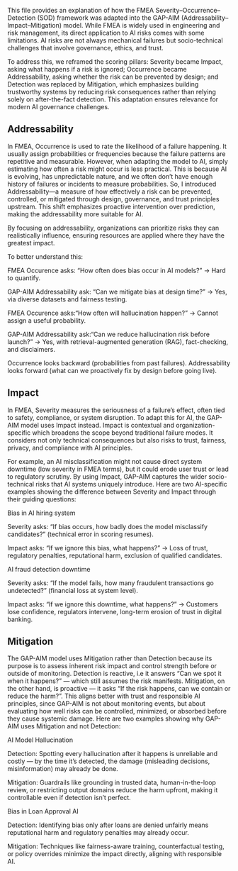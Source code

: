 This file provides an explanation of how the FMEA Severity–Occurrence–Detection (SOD) framework was adapted into the GAP-AIM (Addressability–Impact–Mitigation) model.
While FMEA is widely used in engineering and risk management, its direct application to AI risks comes with some limitations. AI risks are not always mechanical failures but socio-technical challenges that involve governance, ethics, and trust.

To address this, we reframed the scoring pillars:
Severity became Impact, asking what happens if a risk is ignored;
Occurrence became Addressability, asking whether the risk can be prevented by design; 
and 
Detection was replaced by Mitigation, which emphasizes building trustworthy systems by reducing risk consequences rather than relying solely on after-the-fact detection.
This adaptation ensures relevance for modern AI governance challenges.

## **Addressability**
In FMEA, Occurrence is used to rate the likelihood of a failure happening. It usually assign probabilities or frequencies because the failure patterns are repetitive and measurable. However, when adapting the model to AI, simply estimating how often a risk might occur is less practical. This is because AI is evolving, has unpredictable nature, and we often don’t have enough history of failures or incidents to measure probabilities. So, I introduced Addressability—a measure of how effectively a risk can be prevented, controlled, or mitigated through design, governance, and trust principles upstream. This shift emphasizes proactive intervention over prediction, making the addressability more suitable for AI.

By focusing on addressability, organizations can prioritize risks they can realistically influence, ensuring resources are applied where they have the greatest impact.

To better understand this:

FMEA Occurence asks: “How often does bias occur in AI models?” → Hard to quantify.

GAP-AIM Addressability ask: “Can we mitigate bias at design time?” → Yes, via diverse datasets and fairness testing.

FMEA Occurence asks:“How often will hallucination happen?” → Cannot assign a useful probability.

GAP-AIM Addressability ask:“Can we reduce hallucination risk before launch?” → Yes, with retrieval-augmented generation (RAG), fact-checking, and disclaimers.

Occurrence looks backward (probabilities from past failures).
Addressability looks forward (what can we proactively fix by design before going live).


## **Impact**
In FMEA, Severity measures the seriousness of a failure’s effect, often tied to safety, compliance, or system disruption. To adapt this for AI, the GAP-AIM model uses Impact instead. Impact is contextual and organization-specific which broadens the scope beyond traditional failure modes. It considers not only technical consequences but also risks to trust, fairness, privacy, and compliance with AI principles.

For example, an AI misclassification might not cause direct system downtime (low severity in FMEA terms), but it could erode user trust or lead to regulatory scrutiny.
By using Impact, GAP-AIM captures the wider socio-technical risks that AI systems uniquely introduce.
Here are two AI-specific examples showing the difference between Severity and Impact through their guiding questions:

Bias in AI hiring system

Severity asks: “If bias occurs, how badly does the model misclassify candidates?” (technical error in scoring resumes).

Impact asks: “If we ignore this bias, what happens?” → Loss of trust, regulatory penalties, reputational harm, exclusion of qualified candidates.

AI fraud detection downtime

Severity asks: “If the model fails, how many fraudulent transactions go undetected?” (financial loss at system level).

Impact asks: “If we ignore this downtime, what happens?” → Customers lose confidence, regulators intervene, long-term erosion of trust in digital banking.


## **Mitigation**

The GAP-AIM model uses Mitigation rather than Detection because its purpose is to assess inherent risk impact and control strength before or outside of monitoring. Detection is reactive, i.e it answers “Can we spot it when it happens?” — which still assumes the risk manifests. Mitigation, on the other hand, is proactive — it asks “If the risk happens, can we contain or reduce the harm?”.
This aligns better with trust and responsible AI principles, since GAP-AIM is not about monitoring events, but about evaluating how well risks can be controlled, minimized, or absorbed before they cause systemic damage.
Here are two examples showing why GAP-AIM uses Mitigation and not Detection:

AI Model Hallucination

Detection: Spotting every hallucination after it happens is unreliable and costly — by the time it’s detected, the damage (misleading decisions, misinformation) may already be done.

Mitigation: Guardrails like grounding in trusted data, human-in-the-loop review, or restricting output domains reduce the harm upfront, making it controllable even if detection isn’t perfect.

Bias in Loan Approval AI

Detection: Identifying bias only after loans are denied unfairly means reputational harm and regulatory penalties may already occur.

Mitigation: Techniques like fairness-aware training, counterfactual testing, or policy overrides minimize the impact directly, aligning with responsible AI.



